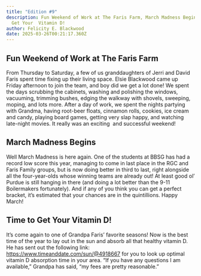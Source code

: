 ```yaml
---
title: "Edition #9"
description: Fun Weekend of Work at The Faris Farm, March Madness Begins,Time to
  Get Your  Vitamin D!
author: Felicity E. Blackwood
date: 2025-03-26T00:21:17.360Z
---
```

## Fun Weekend of Work at The Faris Farm

From Thursday to Saturday, a few of us granddaughters of Jerri and David Faris spent time fixing up their living space. Elsie Blackwood came up Friday afternoon to join the team, and boy did we get a lot done! We spent the days scrubbing the cabinets, washing and polishing the windows, vacuuming, trimming bushes, edging the walkway with shovels, sweeping, moping, and lots more. After a day of work, we spent the nights partying with Grandma, having root-beer floats, cinnamon rolls, cookies, ice cream and candy, playing board games, getting very slap happy, and watching late-night movies. It really was an exciting  and successful weekend! 

## March Madness Begins

Well March Madness is here again. One of the students at BBSG has had a record low score this year, managing to come in last place in the RGC and Faris Family groups, but is now doing better in third to last, right alongside all the four-year-olds whose winning teams are already out! At least good ol’ Purdue is still hanging in there (and doing a lot better than the 9-11 Boilermakers fortunately). And if any of you think you can get a perfect bracket, it’s estimated that your chances are in the quintillions. Happy March!

## Time to Get Your  Vitamin D!

It’s come again to one of Grandpa Faris’ favorite seasons! Now is the best time of the year to lay out in the sun and absorb all that healthy vitamin D. He has sent out the following link: <https://www.timeanddate.com/sun/@4918667> for you to look up optimal vitamin D absorption time in your area. “If you have any questions I am available,” Grandpa has said, “my fees are pretty reasonable.”